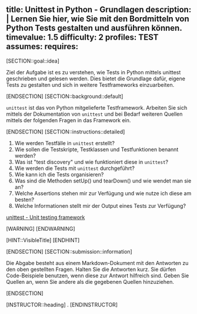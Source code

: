 title: Unittest in Python - Grundlagen
description: |
  Lernen Sie hier, wie Sie mit den Bordmitteln von Python Tests gestalten und ausführen können.  
timevalue: 1.5
difficulty: 2
profiles: TEST
assumes:
requires:
---
[SECTION::goal::idea]

Ziel der Aufgabe ist es zu verstehen, wie Tests in Python mittels unittest geschrieben und
gelesen werden.
Dies bietet die Grundlage dafür, eigene Tests zu gestalten und sich in weitere Testframeworks
einzuarbeiten.

[ENDSECTION]
[SECTION::background::default]

`unittest` ist das von Python mitgelieferte Testframework.
Arbeiten Sie sich mittels der Dokumentation von `unittest` und bei Bedarf weiteren Quellen mittels
der folgenden Fragen in das Framework ein.

[ENDSECTION]
[SECTION::instructions::detailed]

1. Wie werden Testfälle in `unittest` erstellt?
2. Wie sollen die Testskripte, Testklassen und Testfunktionen benannt werden?
3. Was ist "test discovery" und wie funktioniert diese in `unittest`?
4. Wie werden die Tests mit `unittest` durchgeführt?
5. Wie kann ich die Tests organisieren?
6. Was sind die Methoden setUp() und tearDown() und wie wendet man sie an?
7. Welche Assertions stehen mir zur Verfügung und wie nutze ich diese am besten?
8. Welche Informationen stellt mir der Output eines Tests zur Verfügung?

[unittest - Unit testing framework](https://docs.python.org/3.10/library/unittest.html)

[WARNING]
[ENDWARNING]

[HINT::VisibleTitle]
[ENDHINT]

[ENDSECTION]
[SECTION::submission::information]

Die Abgabe besteht aus einem Markdown-Dokument mit den Antworten zu den oben gestellten Fragen.
Halten Sie die Antworten kurz.
Sie dürfen Code-Beispiele benutzen, wenn diese zur Antwort hilfreich sind.
Geben Sie Quellen an, wenn Sie andere als die gegebenen Quellen hinzuziehen.

[ENDSECTION]

[INSTRUCTOR::heading]
.
[ENDINSTRUCTOR]
